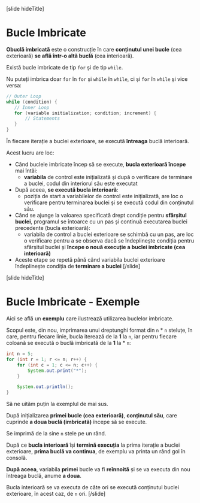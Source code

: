 [slide hideTitle]
# Bucle Imbricate

**Obuclă imbricată** este o construcție în care **conținutul unei bucle** (cea exterioară) **se află într-o altă buclă** (cea interioară). 

Există bucle imbricate de tip `for` și de tip `while`.

Nu puteți imbrica doar `for` în `for` și `while` în `while`, ci și `for` în `while` și vice versa:
```java
// Outer Loop
while (condition) {
   // Inner Loop 
   for (variable initialization; condition; increment) {   
       // Statements
   }
}
```
În fiecare iterație a buclei exterioare, se execută **întreaga** buclă interioară. 

Acest lucru are loc:
* Când buclele imbricate încep să se execute, **bucla exterioară începe** mai întâi: 
  * **variabila** de control este inițializată și după o verificare de terminare a buclei, codul din interiorul său este executat
* După aceea, **se execută bucla interioară**: 
  * poziția de start a variabilelor de control este inițializată, are loc o verificare pentru terminarea buclei și se execută codul din conținutul său.
* Când se ajunge la valoarea specificată drept condiție pentru **sfârșitul buclei**, programul se întoarce cu un pas și continuă executarea buclei precedente (bucla exterioară):
  * variabila de control a buclei exterioare se schimbă cu un pas, are loc o verificare pentru a se observa dacă se îndeplinește condiția pentru sfârșitul buclei și **începe o nouă execuție a buclei imbricate (cea interioară)**
* Aceste etape se repetă până când variabila buclei exterioare îndeplinește condiția de **terminare a buclei**
[/slide]

[slide hideTitle]
# Bucle Imbricate - Exemple

Aici se află un **exemplu** care ilustrează utilizarea buclelor imbricate. 

Scopul este, din nou, imprimarea unui dreptunghi format din `n` * `n` steluțe, în care, pentru fiecare linie, bucla iterează de la **1** la `n`, iar pentru fiecare coloană se execută o buclă imbricată de la **1** la * `n`:

```java live
int n = 5;
for (int r = 1; r <= n; r++) {
    for (int c = 1; c <= n; c++) {
        System.out.print("*");
    }

    System.out.println();
}
```

Să ne uităm puțin la exemplul de mai sus.
 
După inițializarea **primei bucle (cea exterioară)**, **conținutul său**, care cuprinde **a doua buclă (imbricată)** începe să se execute. 

Se imprimă de la sine `n` stele pe un rând. 

După ce **bucla interioară** își **termină execuția** la prima iterație a buclei exterioare, **prima buclă va continua**, de exemplu va printa un rând gol în consolă. 

**După aceea**, variabila **primei** bucle va fi **reînnoită** și se va executa din nou întreaga buclă, anume **a doua**. 

Bucla interioară se va executa de câte ori se execută conținutul buclei exterioare, în acest caz, de `n` ori.
[/slide]